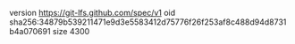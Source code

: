 version https://git-lfs.github.com/spec/v1
oid sha256:34879b539211471e9d3e5583412d75776f26f253af8c488d94d8731b4a070691
size 4300
